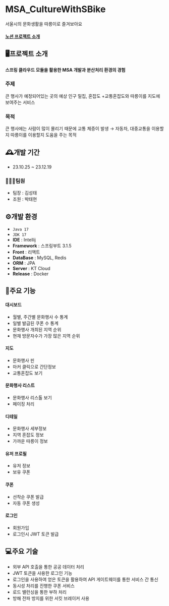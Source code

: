 # MSA_CultureWithSBike
서울시의 문화생활을 따릉이로 즐겨보아요 <br>
#### <a href="https://sw-sth.notion.site/898e9ed7b37e4d4e8170a86defd68769">노션 프로젝트 소개</a>

## 🖥️프로젝트 소개
#### 스프링 클라우드 모듈을 활용한 MSA 개발과 분산처리 환경의 경험

### 주제
큰 행사가 예정되어있는 곳의 예상 인구 밀집, 혼잡도 +교통혼잡도와 따릉이를 지도에 보여주는 서비스

### 목적
큰 행사에는 사람이 많이 몰리기 때문에 교통 체증이 발생 → 자동차, 대중교통을 이용할지 따릉이를 이용할지 도움을 주는 목적

## 🕰️개발 기간
- 23.10.25 ~ 23.12.19

### 🧑‍🤝‍🧑팀원
- 팀장 : 김성태
- 조원 : 박태현

## ⚙️개발 환경
- `Java 17` 
- `JDK 17` 
- **IDE** : Intellij 
- **Framework** : 스프링부트 3.1.5 
- **Front** : 리액트
- **DataBase** : MySQL, Redis
- **ORM** : JPA
- **Server** : KT Cloud
- **Release** : Docker

## 📌주요 기능
#### 대시보드
- 월별, 주간별 문화행사 수 통계
- 일별 발급된 쿠폰 수 통계
- 문화행사 개최된 지역 순위
- 현재 방문자수가 가장 많은 지역 순위
#### 지도
- 문화행사 핀
- 마커 클릭으로 간단정보
- 교통혼잡도 보기
#### 문화행사 리스트
- 문화행사 리스톨 보기
- 페이징 처리
#### 디테일
- 문화행사 세부정보
- 지역 혼잡도 정보
- 가까운 따릉이 정보
#### 유저 프로필
- 유저 정보
- 보유 쿠폰
#### 쿠폰
- 선착순 쿠폰 발급
- 자동 쿠폰 생성
#### 로그인
- 회원가입
- 로그인시 JWT 토큰 발급

## 💻주요 기술
- 외부 API 호출을 통한 공공 데이터 처리 
- JWT 토큰을 사용한 로그인 기능 
- 로그인을 사용하여 얻은 토큰을 활용하여 API 게이트웨이를 통한 서비스 간 통신
- 동시성 처리를 진행한 쿠폰 서비스
- 로드 밸런싱을 통한 부하 처리
- 방해 전파 방지를 위한 서킷 브레이커 사용
